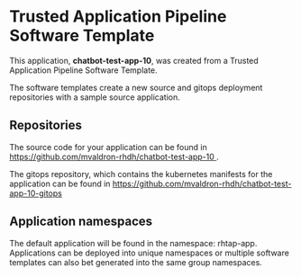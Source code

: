 # Trusted Application Pipeline Software Template

This application, **chatbot-test-app-10**, was created from a Trusted Application Pipeline Software Template.

The software templates create a new source and gitops deployment repositories with a sample source application. 

## Repositories

The source code for your application can be found in [https://github.com/mvaldron-rhdh/chatbot-test-app-10 ](https://github.com/mvaldron-rhdh/chatbot-test-app-10 ).
 
The gitops repository, which contains the kubernetes manifests for the application can be found in 
[https://github.com/mvaldron-rhdh/chatbot-test-app-10-gitops ](https://github.com/mvaldron-rhdh/chatbot-test-app-10-gitops ) 

## Application namespaces 

The default application will be found in the namespace: rhtap-app. Applications can be deployed into unique namespaces or multiple software templates can also bet generated into the same group namespaces.  